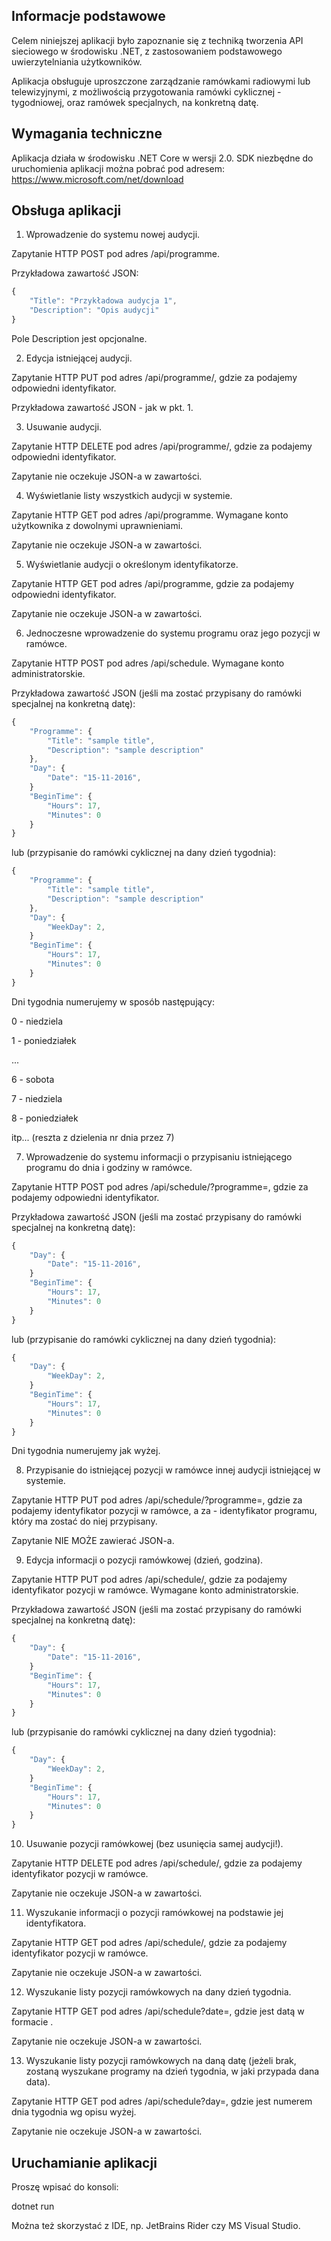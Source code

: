 ## Informacje podstawowe

Celem niniejszej aplikacji było zapoznanie się z techniką tworzenia API sieciowego w środowisku .NET, z zastosowaniem podstawowego uwierzytelniania użytkowników.

Aplikacja obsługuje uproszczone zarządzanie ramówkami radiowymi lub telewizyjnymi, z możliwością przygotowania ramówki cyklicznej - tygodniowej, oraz ramówek specjalnych, na konkretną datę.

## Wymagania techniczne

Aplikacja działa w środowisku .NET Core w wersji 2.0. SDK niezbędne do uruchomienia aplikacji można pobrać pod adresem: https://www.microsoft.com/net/download

## Obsługa aplikacji

1. Wprowadzenie do systemu nowej audycji.

Zapytanie HTTP POST pod adres /api/programme.

Przykładowa zawartość JSON:

```javascript
{
	"Title": "Przykładowa audycja 1",
	"Description": "Opis audycji"
}
```

Pole Description jest opcjonalne.

2. Edycja istniejącej audycji.

Zapytanie HTTP PUT pod adres /api/programme/<programmeID>, gdzie za <programmeID> podajemy odpowiedni identyfikator.

Przykładowa zawartość JSON - jak w pkt. 1.

3. Usuwanie audycji.

Zapytanie HTTP DELETE pod adres /api/programme/<programmeID>, gdzie za <programmeID> podajemy odpowiedni identyfikator.

Zapytanie nie oczekuje JSON-a w zawartości.

4. Wyświetlanie listy wszystkich audycji w systemie.

Zapytanie HTTP GET pod adres /api/programme. Wymagane konto użytkownika z dowolnymi uprawnieniami.

Zapytanie nie oczekuje JSON-a w zawartości.

5. Wyświetlanie audycji o określonym identyfikatorze.

Zapytanie HTTP GET pod adres /api/programme, gdzie za <programmeID> podajemy odpowiedni identyfikator.

Zapytanie nie oczekuje JSON-a w zawartości.

6. Jednoczesne wprowadzenie do systemu programu oraz jego pozycji w ramówce.

Zapytanie HTTP POST pod adres /api/schedule. Wymagane konto administratorskie.

Przykładowa zawartość JSON (jeśli ma zostać przypisany do ramówki specjalnej na konkretną datę):

```javascript
{
	"Programme": {
		"Title": "sample title",
		"Description": "sample description"
	},
	"Day": {
		"Date": "15-11-2016",
	}
	"BeginTime": {
		"Hours": 17,
		"Minutes": 0
	}
}
```

lub (przypisanie do ramówki cyklicznej na dany dzień tygodnia):

```javascript
{
	"Programme": {
		"Title": "sample title",
		"Description": "sample description"
	},
	"Day": {
		"WeekDay": 2,
	}
	"BeginTime": {
		"Hours": 17,
		"Minutes": 0
	}
}
```

Dni tygodnia numerujemy w sposób następujący:

0 - niedziela

1 - poniedziałek

...

6 - sobota

7 - niedziela

8 - poniedziałek

itp... (reszta z dzielenia nr dnia przez 7)

7. Wprowadzenie do systemu informacji o przypisaniu istniejącego programu do dnia i godziny w ramówce.

Zapytanie HTTP POST pod adres /api/schedule/?programme=<programmeID>, gdzie za <programmeID> podajemy odpowiedni identyfikator.

Przykładowa zawartość JSON (jeśli ma zostać przypisany do ramówki specjalnej na konkretną datę):

```javascript
{
	"Day": {
		"Date": "15-11-2016",
	}
	"BeginTime": {
		"Hours": 17,
		"Minutes": 0
	}
}
```

lub (przypisanie do ramówki cyklicznej na dany dzień tygodnia):

```javascript
{
	"Day": {
		"WeekDay": 2,
	}
	"BeginTime": {
		"Hours": 17,
		"Minutes": 0
	}
}
```

Dni tygodnia numerujemy jak wyżej.

8. Przypisanie do istniejącej pozycji w ramówce innej audycji istniejącej w systemie.

Zapytanie HTTP PUT pod adres /api/schedule/<scheduleID>?programme=<programmeID>, gdzie za <scheduleID> podajemy identyfikator pozycji w ramówce, a za <programmeID> - identyfikator programu, który ma zostać do niej przypisany.

Zapytanie NIE MOŻE zawierać JSON-a.

9. Edycja informacji o pozycji ramówkowej (dzień, godzina).

Zapytanie HTTP PUT pod adres /api/schedule/<scheduleID>, gdzie za <scheduleID> podajemy identyfikator pozycji w ramówce. Wymagane konto administratorskie.

Przykładowa zawartość JSON (jeśli ma zostać przypisany do ramówki specjalnej na konkretną datę):

```javascript
{
	"Day": {
		"Date": "15-11-2016",
	}
	"BeginTime": {
		"Hours": 17,
		"Minutes": 0
	}
}
```

lub (przypisanie do ramówki cyklicznej na dany dzień tygodnia):

```javascript
{
	"Day": {
		"WeekDay": 2,
	}
	"BeginTime": {
		"Hours": 17,
		"Minutes": 0
	}
}
```

10. Usuwanie pozycji ramówkowej (bez usunięcia samej audycji!).

Zapytanie HTTP DELETE pod adres /api/schedule/<scheduleID>, gdzie za <scheduleID> podajemy identyfikator pozycji w ramówce.

Zapytanie nie oczekuje JSON-a w zawartości.

11. Wyszukanie informacji o pozycji ramówkowej na podstawie jej identyfikatora.

Zapytanie HTTP GET pod adres /api/schedule/<scheduleID>, gdzie za <scheduleID> podajemy identyfikator pozycji w ramówce.

Zapytanie nie oczekuje JSON-a w zawartości.

12. Wyszukanie listy pozycji ramówkowych na dany dzień tygodnia.

Zapytanie HTTP GET pod adres /api/schedule?date=<date>, gdzie <date> jest datą w formacie <dd-mm-yyyy>.

Zapytanie nie oczekuje JSON-a w zawartości.

13. Wyszukanie listy pozycji ramówkowych na daną datę (jeżeli brak, zostaną wyszukane programy na dzień tygodnia, w jaki przypada dana data).

Zapytanie HTTP GET pod adres /api/schedule?day=<dayNumber>, gdzie <dayNumber> jest numerem dnia tygodnia wg opisu wyżej.

Zapytanie nie oczekuje JSON-a w zawartości.

## Uruchamianie aplikacji

Proszę wpisać do konsoli:

dotnet run

Można też skorzystać z IDE, np. JetBrains Rider czy MS Visual Studio.